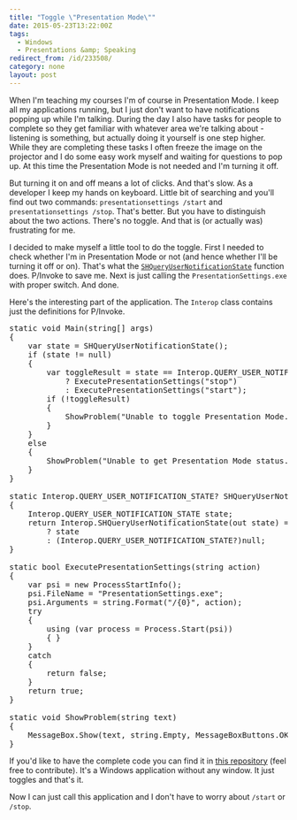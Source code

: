 ```yaml
---
title: "Toggle \"Presentation Mode\""
date: 2015-05-23T13:22:00Z
tags:
  - Windows
  - Presentations &amp; Speaking
redirect_from: /id/233508/
category: none
layout: post
---
```

When I'm teaching my courses I'm of course in Presentation Mode. I keep all my applications running, but I just don't want to have notifications popping up while I'm talking. During the day I also have tasks for people to complete so they get familiar with whatever area we're talking about - listening is something, but actually doing it yourself is one step higher. While they are completing these tasks I often freeze the image on the projector and I do some easy work myself and waiting for questions to pop up. At this time the Presentation Mode is not needed and I'm turning it off.

But turning it on and off means a lot of clicks. And that's slow. As a developer I keep my hands on keyboard. Little bit of searching and you'll find out two commands: `presentationsettings /start` and `presentationsettings /stop`. That's better. But you have to distinguish about the two actions. There's no toggle. And that is (or actually was) frustrating for me.

<!-- excerpt -->

I decided to make myself a little tool to do the toggle. First I needed to check whether I'm in Presentation Mode or not (and hence whether I'll be turning it off or on). That's what the [`SHQueryUserNotificationState`][1] function does. P/Invoke to save me. Next is just calling the `PresentationSettings.exe` with proper switch. And done.

Here's the interesting part of the application. The `Interop` class contains just the definitions for P/Invoke.

<pre class="brush:csharp">
static void Main(string[] args)
{
	var state = SHQueryUserNotificationState();
	if (state != null)
	{
		var toggleResult = state == Interop.QUERY_USER_NOTIFICATION_STATE.QUNS_PRESENTATION_MODE
			? ExecutePresentationSettings("stop")
			: ExecutePresentationSettings("start");
		if (!toggleResult)
		{
			ShowProblem("Unable to toggle Presentation Mode.");
		}
	}
	else
	{
		ShowProblem("Unable to get Presentation Mode status.");
	}
}

static Interop.QUERY_USER_NOTIFICATION_STATE? SHQueryUserNotificationState()
{
	Interop.QUERY_USER_NOTIFICATION_STATE state;
	return Interop.SHQueryUserNotificationState(out state) == Interop.S_OK
		? state
		: (Interop.QUERY_USER_NOTIFICATION_STATE?)null;
}

static bool ExecutePresentationSettings(string action)
{
	var psi = new ProcessStartInfo();
	psi.FileName = "PresentationSettings.exe";
	psi.Arguments = string.Format("/{0}", action);
	try
	{
		using (var process = Process.Start(psi))
		{ }
	}
	catch
	{
		return false;
	}
	return true;
}

static void ShowProblem(string text)
{
	MessageBox.Show(text, string.Empty, MessageBoxButtons.OK, MessageBoxIcon.Exclamation);
}
</pre>

If you'd like to have the complete code you can find it in [this repository][2] (feel free to contribute). It's a Windows application without any window. It just toggles and that's it.

Now I can just call this application and I don't have to worry about `/start` or `/stop`.

[1]: https://msdn.microsoft.com/en-us/library/windows/desktop/bb762242%28v=vs.85%29.aspx
[2]: https://github.com/cincuranet/PresentationModeToggle